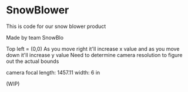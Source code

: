 # SnowBlower
This is code for our snow blower product

Made by team SnowBlo

Top left = (0,0)
As you move right it'll increase x value and as you move down it'll increase y value
Need to determine camera resolution to figure out the actual bounds

camera focal length: 1457.11
width: 6 in

(WIP)
